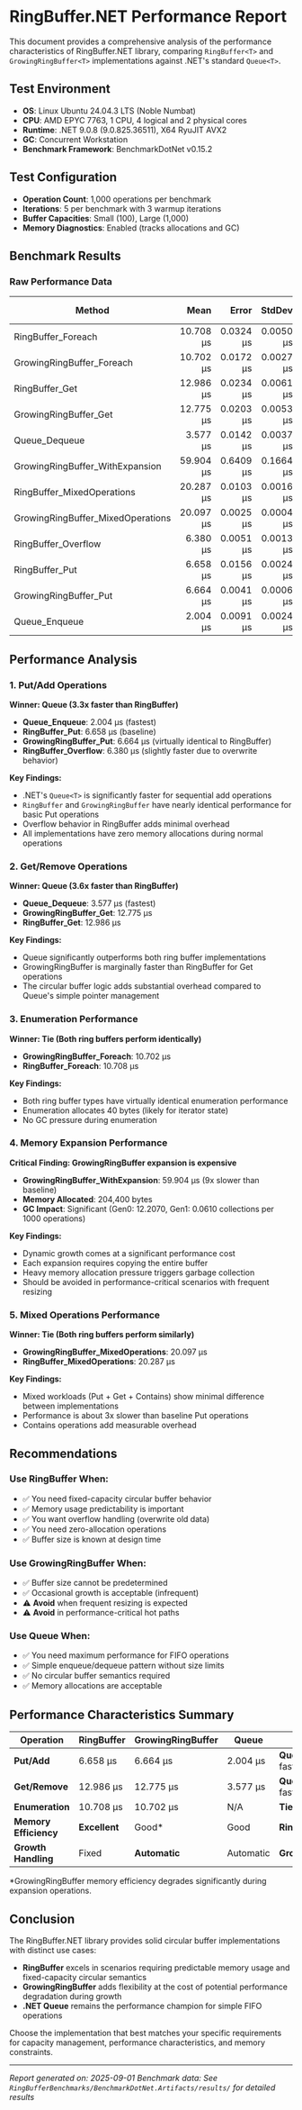 # RingBuffer.NET Performance Report

This document provides a comprehensive analysis of the performance characteristics of RingBuffer.NET library, comparing `RingBuffer<T>` and `GrowingRingBuffer<T>` implementations against .NET's standard `Queue<T>`.

## Test Environment

- **OS**: Linux Ubuntu 24.04.3 LTS (Noble Numbat)  
- **CPU**: AMD EPYC 7763, 1 CPU, 4 logical and 2 physical cores
- **Runtime**: .NET 9.0.8 (9.0.825.36511), X64 RyuJIT AVX2
- **GC**: Concurrent Workstation
- **Benchmark Framework**: BenchmarkDotNet v0.15.2

## Test Configuration

- **Operation Count**: 1,000 operations per benchmark
- **Iterations**: 5 per benchmark with 3 warmup iterations
- **Buffer Capacities**: Small (100), Large (1,000)
- **Memory Diagnostics**: Enabled (tracks allocations and GC)

## Benchmark Results

### Raw Performance Data

| Method                            | Mean      | Error     | StdDev    | Ratio | RatioSD | Gen0    | Gen1   | Allocated | Alloc Ratio |
|---------------------------------- |----------:|----------:|----------:|------:|--------:|--------:|-------:|----------:|------------:|
| RingBuffer_Foreach                | 10.708 μs | 0.0324 μs | 0.0050 μs |  1.61 |    0.00 |       - |      - |      40 B |          NA |
| GrowingRingBuffer_Foreach         | 10.702 μs | 0.0172 μs | 0.0027 μs |  1.61 |    0.00 |       - |      - |      40 B |          NA |
| RingBuffer_Get                    | 12.986 μs | 0.0234 μs | 0.0061 μs |  1.95 |    0.00 |       - |      - |         - |          NA |
| GrowingRingBuffer_Get             | 12.775 μs | 0.0203 μs | 0.0053 μs |  1.92 |    0.00 |       - |      - |         - |          NA |
| Queue_Dequeue                     |  3.577 μs | 0.0142 μs | 0.0037 μs |  0.54 |    0.00 |       - |      - |         - |          NA |
| GrowingRingBuffer_WithExpansion   | 59.904 μs | 0.6409 μs | 0.1664 μs |  9.00 |    0.02 | 12.2070 | 0.0610 |  204400 B |          NA |
| RingBuffer_MixedOperations        | 20.287 μs | 0.0103 μs | 0.0016 μs |  3.05 |    0.00 |       - |      - |         - |          NA |
| GrowingRingBuffer_MixedOperations | 20.097 μs | 0.0025 μs | 0.0004 μs |  3.02 |    0.00 |       - |      - |         - |          NA |
| RingBuffer_Overflow               |  6.380 μs | 0.0051 μs | 0.0013 μs |  0.96 |    0.00 |       - |      - |         - |          NA |
| RingBuffer_Put                    |  6.658 μs | 0.0156 μs | 0.0024 μs |  1.00 |    0.00 |       - |      - |         - |          NA |
| GrowingRingBuffer_Put             |  6.664 μs | 0.0041 μs | 0.0006 μs |  1.00 |    0.00 |       - |      - |         - |          NA |
| Queue_Enqueue                     |  2.004 μs | 0.0091 μs | 0.0024 μs |  0.30 |    0.00 |       - |      - |         - |          NA |

## Performance Analysis

### 1. Put/Add Operations

**Winner: Queue (3.3x faster than RingBuffer)**

- **Queue_Enqueue**: 2.004 μs (fastest)
- **RingBuffer_Put**: 6.658 μs (baseline)
- **GrowingRingBuffer_Put**: 6.664 μs (virtually identical to RingBuffer)
- **RingBuffer_Overflow**: 6.380 μs (slightly faster due to overwrite behavior)

**Key Findings:**
- .NET's `Queue<T>` is significantly faster for sequential add operations
- `RingBuffer` and `GrowingRingBuffer` have nearly identical performance for basic Put operations
- Overflow behavior in RingBuffer adds minimal overhead
- All implementations have zero memory allocations during normal operations

### 2. Get/Remove Operations  

**Winner: Queue (3.6x faster than RingBuffer)**

- **Queue_Dequeue**: 3.577 μs (fastest)
- **GrowingRingBuffer_Get**: 12.775 μs
- **RingBuffer_Get**: 12.986 μs

**Key Findings:**
- Queue significantly outperforms both ring buffer implementations
- GrowingRingBuffer is marginally faster than RingBuffer for Get operations
- The circular buffer logic adds substantial overhead compared to Queue's simple pointer management

### 3. Enumeration Performance

**Winner: Tie (Both ring buffers perform identically)**

- **GrowingRingBuffer_Foreach**: 10.702 μs
- **RingBuffer_Foreach**: 10.708 μs

**Key Findings:**
- Both ring buffer types have virtually identical enumeration performance
- Enumeration allocates 40 bytes (likely for iterator state)
- No GC pressure during enumeration

### 4. Memory Expansion Performance

**Critical Finding: GrowingRingBuffer expansion is expensive**

- **GrowingRingBuffer_WithExpansion**: 59.904 μs (9x slower than baseline)
- **Memory Allocated**: 204,400 bytes
- **GC Impact**: Significant (Gen0: 12.2070, Gen1: 0.0610 collections per 1000 operations)

**Key Findings:**
- Dynamic growth comes at a significant performance cost
- Each expansion requires copying the entire buffer
- Heavy memory allocation pressure triggers garbage collection
- Should be avoided in performance-critical scenarios with frequent resizing

### 5. Mixed Operations Performance

**Winner: Tie (Both ring buffers perform similarly)**

- **GrowingRingBuffer_MixedOperations**: 20.097 μs
- **RingBuffer_MixedOperations**: 20.287 μs

**Key Findings:**
- Mixed workloads (Put + Get + Contains) show minimal difference between implementations
- Performance is about 3x slower than baseline Put operations
- Contains operations add measurable overhead

## Recommendations

### Use RingBuffer<T> When:
- ✅ You need fixed-capacity circular buffer behavior
- ✅ Memory usage predictability is important
- ✅ You want overflow handling (overwrite old data)
- ✅ You need zero-allocation operations
- ✅ Buffer size is known at design time

### Use GrowingRingBuffer<T> When:
- ✅ Buffer size cannot be predetermined
- ✅ Occasional growth is acceptable (infrequent)
- ⚠️ **Avoid** when frequent resizing is expected
- ⚠️ **Avoid** in performance-critical hot paths

### Use Queue<T> When:
- ✅ You need maximum performance for FIFO operations
- ✅ Simple enqueue/dequeue pattern without size limits
- ✅ No circular buffer semantics required
- ✅ Memory allocations are acceptable

## Performance Characteristics Summary

| Operation | RingBuffer | GrowingRingBuffer | Queue | Winner |
|-----------|------------|-------------------|--------|--------|
| **Put/Add** | 6.658 μs | 6.664 μs | 2.004 μs | **Queue** (3.3x faster) |
| **Get/Remove** | 12.986 μs | 12.775 μs | 3.577 μs | **Queue** (3.6x faster) |
| **Enumeration** | 10.708 μs | 10.702 μs | N/A | **Tie** |
| **Memory Efficiency** | **Excellent** | Good* | Good | **RingBuffer** |
| **Growth Handling** | Fixed | **Automatic** | Automatic | **GrowingRingBuffer** |

*GrowingRingBuffer memory efficiency degrades significantly during expansion operations.

## Conclusion

The RingBuffer.NET library provides solid circular buffer implementations with distinct use cases:

- **RingBuffer<T>** excels in scenarios requiring predictable memory usage and fixed-capacity circular semantics
- **GrowingRingBuffer<T>** adds flexibility at the cost of potential performance degradation during growth
- **.NET Queue<T>** remains the performance champion for simple FIFO operations

Choose the implementation that best matches your specific requirements for capacity management, performance characteristics, and memory constraints.

---
*Report generated on: 2025-09-01*
*Benchmark data: See `RingBufferBenchmarks/BenchmarkDotNet.Artifacts/results/` for detailed results*